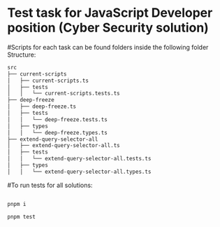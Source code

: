 # Test task for JavaScript Developer position (Cyber Security solution)

#Scripts for each task can be found folders inside the following folder Structure:

```markdown
src
├── current-scripts
│   ├── current-scripts.ts
│   ├── tests
│   │   └── current-scripts.tests.ts
├── deep-freeze
│   ├── deep-freeze.ts
│   ├── tests
│   │   └── deep-freeze.tests.ts
│   ├── types
│   │   └── deep-freeze.types.ts
├── extend-query-selector-all
│   ├── extend-query-selector-all.ts
│   ├── tests
│   │   └── extend-query-selector-all.tests.ts
│   ├── types
│   │   └── extend-query-selector-all.types.ts

```

#To run tests for all solutions:
```bash

pnpm i

pnpm test
